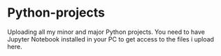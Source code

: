 # Python-projects
Uploading all my minor and major Python projects.
You need to have Jupyter Notebook installed in your PC to get access to the files i upload here.
